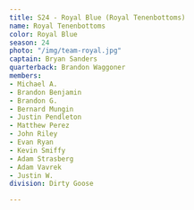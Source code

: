 ```yaml
---
title: S24 - Royal Blue (Royal Tenenbottoms)
name: Royal Tenenbottoms
color: Royal Blue
season: 24
photo: "/img/team-royal.jpg"
captain: Bryan Sanders
quarterback: Brandon Waggoner
members:
- Michael A.
- Brandon Benjamin
- Brandon G.
- Bernard Mungin
- Justin Pendleton
- Matthew Perez
- John Riley
- Evan Ryan
- Kevin Smiffy
- Adam Strasberg
- Adam Vavrek
- Justin W.
division: Dirty Goose

---
```

